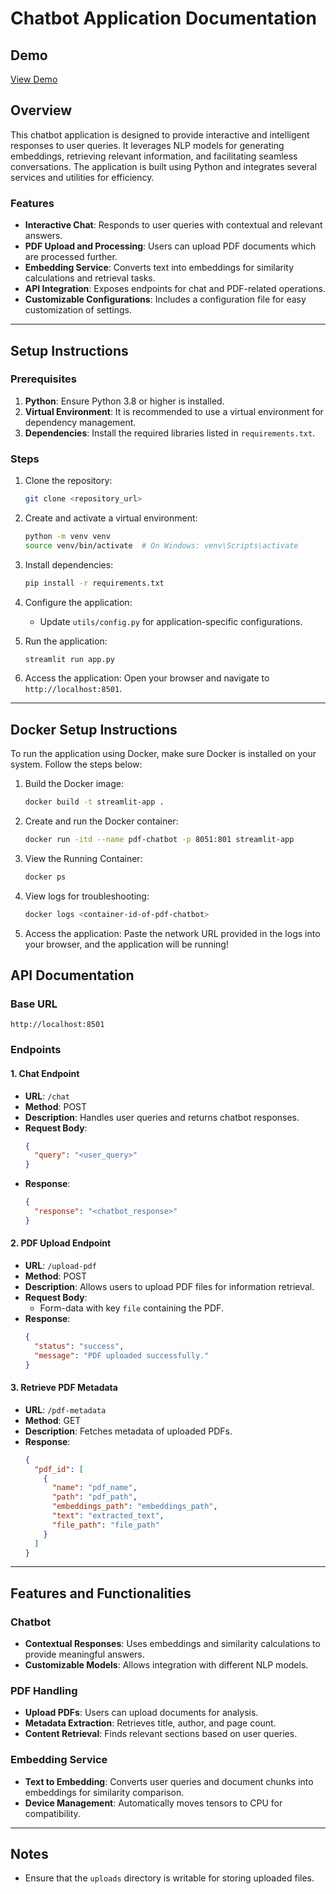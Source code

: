 # Chatbot Application Documentation

## Demo
[View Demo](Demo_video.mp4)

## Overview
This chatbot application is designed to provide interactive and intelligent responses to user queries. It leverages NLP models for generating embeddings, retrieving relevant information, and facilitating seamless conversations. The application is built using Python and integrates several services and utilities for efficiency.

### Features
- **Interactive Chat**: Responds to user queries with contextual and relevant answers.
- **PDF Upload and Processing**: Users can upload PDF documents which are processed further.
- **Embedding Service**: Converts text into embeddings for similarity calculations and retrieval tasks.
- **API Integration**: Exposes endpoints for chat and PDF-related operations.
- **Customizable Configurations**: Includes a configuration file for easy customization of settings.

---

## Setup Instructions

### Prerequisites
1. **Python**: Ensure Python 3.8 or higher is installed.
2. **Virtual Environment**: It is recommended to use a virtual environment for dependency management.
3. **Dependencies**: Install the required libraries listed in `requirements.txt`.

### Steps
1. Clone the repository:
   ```bash
   git clone <repository_url>
   ```

2. Create and activate a virtual environment:
   ```bash
   python -m venv venv
   source venv/bin/activate  # On Windows: venv\Scripts\activate
   ```

3. Install dependencies:
   ```bash
   pip install -r requirements.txt
   ```

4. Configure the application:
   - Update `utils/config.py` for application-specific configurations.

5. Run the application:
   ```bash
   streamlit run app.py
   ```

6. Access the application:
   Open your browser and navigate to `http://localhost:8501`.

---
## Docker Setup Instructions
To run the application using Docker, make sure Docker is installed on your system. Follow the steps below:

1. Build the Docker image:
   ```bash
   docker build -t streamlit-app .
   ```
2. Create and run the Docker container:
   ```bash
   docker run -itd --name pdf-chatbot -p 8051:801 streamlit-app
   ```
3. View the Running Container:
   ```bash
   docker ps
   ```
4. View logs for troubleshooting:
   ```bash
   docker logs <container-id-of-pdf-chatbot>
   ```
5. Access the application:
    Paste the network URL provided in the logs into your browser, and the application will be running!

## API Documentation

### Base URL
`http://localhost:8501`

### Endpoints

#### 1. **Chat Endpoint**
   - **URL**: `/chat`
   - **Method**: POST
   - **Description**: Handles user queries and returns chatbot responses.
   - **Request Body**:
     ```json
     {
       "query": "<user_query>"
     }
     ```
   - **Response**:
     ```json
     {
       "response": "<chatbot_response>"
     }
     ```

#### 2. **PDF Upload Endpoint**
   - **URL**: `/upload-pdf`
   - **Method**: POST
   - **Description**: Allows users to upload PDF files for information retrieval.
   - **Request Body**:
     - Form-data with key `file` containing the PDF.
   - **Response**:
     ```json
     {
       "status": "success",
       "message": "PDF uploaded successfully."
     }
     ```

#### 3. **Retrieve PDF Metadata**
   - **URL**: `/pdf-metadata`
   - **Method**: GET
   - **Description**: Fetches metadata of uploaded PDFs.
   - **Response**:
     ```json
     {
       "pdf_id": [
         {
           "name": "pdf_name",
           "path": "pdf_path",
           "embeddings_path": "embeddings_path",
           "text": "extracted_text",
           "file_path": "file_path"
         }
       ]
     }
     ```

---

## Features and Functionalities

### Chatbot
- **Contextual Responses**: Uses embeddings and similarity calculations to provide meaningful answers.
- **Customizable Models**: Allows integration with different NLP models.

### PDF Handling
- **Upload PDFs**: Users can upload documents for analysis.
- **Metadata Extraction**: Retrieves title, author, and page count.
- **Content Retrieval**: Finds relevant sections based on user queries.

### Embedding Service
- **Text to Embedding**: Converts user queries and document chunks into embeddings for similarity comparison.
- **Device Management**: Automatically moves tensors to CPU for compatibility.

---

## Notes
- Ensure that the `uploads` directory is writable for storing uploaded files.

